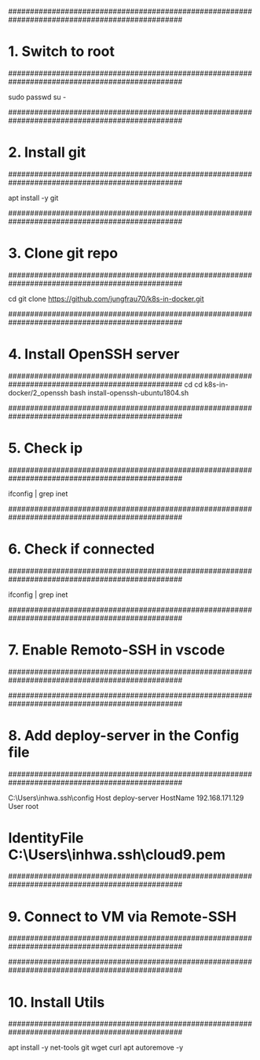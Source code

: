 ################################################################################################
# 1. Switch to root
################################################################################################

sudo passwd
su -

################################################################################################
# 2. Install git
################################################################################################

apt install -y git


################################################################################################
# 3. Clone git repo
################################################################################################

cd 
git clone https://github.com/jungfrau70/k8s-in-docker.git


################################################################################################
# 4. Install OpenSSH server
################################################################################################
cd
cd k8s-in-docker/2_openssh
bash install-openssh-ubuntu1804.sh


################################################################################################
# 5. Check ip
################################################################################################

ifconfig | grep inet


################################################################################################
# 6. Check if connected
################################################################################################

ifconfig | grep inet


################################################################################################
# 7. Enable Remoto-SSH in vscode
################################################################################################



################################################################################################
# 8. Add deploy-server in the Config file
################################################################################################

C:\Users\inhwa\.ssh\config
Host deploy-server
  HostName 192.168.171.129
  User root
  # IdentityFile C:\Users\inhwa\.ssh\cloud9.pem


################################################################################################
# 9. Connect to VM via Remote-SSH
################################################################################################



################################################################################################
# 10. Install Utils
################################################################################################

apt install -y net-tools git wget curl
apt autoremove -y
